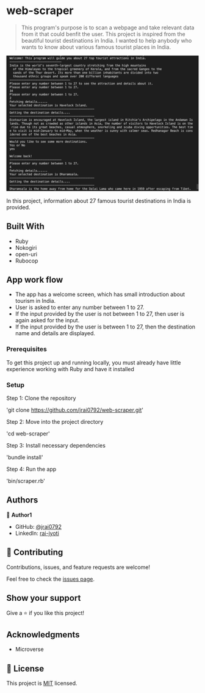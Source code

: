 # web-scraper

> This program's purpose is to scan a webpage and take relevant data from it that could benfit the user. This project is inspired from the beautiful tourist destinations in India. I wanted to help anybody who wants to know about various famous tourist places in India. 

![screenshot](./Screenshot.png)

In this project, information about 27 famous tourist destinations in India is provided.

## Built With

- Ruby
- Nokogiri
- open-uri
- Rubocop

## App work flow
- The app has a welcome screen, which has small introduction about tourism in India.
- User is asked to enter any number between 1 to 27.
- If the input provided by the user is not between 1 to 27, then user is again asked for the input.
- If the input provided by the user is between 1 to 27, then the destination name and details are displayed.

### Prerequisites
To get this project up and running locally, you must already have little experience working with Ruby and have it installed
### Setup
Step 1: Clone the repository

'git clone https://github.com/jrai0792/web-scraper.git'

Step 2: Move into the project directory

'cd web-scraper'

Step 3: Install necessary dependencies

'bundle install'

Step 4: Run the app

'bin/scraper.rb'

## Authors

👤 **Author1**

- GitHub: [@jrai0792](https://github.com/githubhandle)
- LinkedIn: [rai-jyoti](https://linkedin.com/linkedinhandle)


## 🤝 Contributing

Contributions, issues, and feature requests are welcome!

Feel free to check the [issues page](issues/).

## Show your support

Give a ⭐️ if you like this project!

## Acknowledgments

- Microverse

## 📝 License

This project is [MIT](lic.url) licensed.

